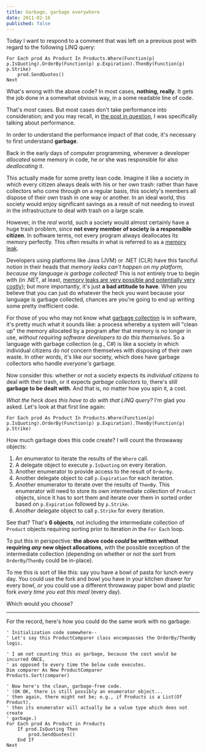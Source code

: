 ```yaml
---
title: Garbage, garbage everywhere
date: 2011-02-16
published: false
---
```


Today I want to respond to a comment that was left on a previous post with regard to the following LINQ query:

~~~{: lang=vbnet }
For Each prod As Product In Products.Where(Function(p) p.IsQuoting).OrderBy(Function(p) p.Expiration).ThenBy(Function(p) p.Strike)
    prod.SendQuotes()
Next
~~~

What's wrong with the above code? In most cases, **nothing, really**. It gets the job done in a somewhat obvious way, in a some readable line of code.

That's *most* cases. But most cases don't take performance into consideration; and you may recall, in [the post in question](/posts/tempted-by-linq.html), I was specifically talking about performance.

In order to understand the performance impact of that code, it's necessary to first understand **garbage**.

Back in the early days of computer programming, whenever a developer *allocated* some memory in code, he or she was responsible for also *deallocating* it.

This actually made for some pretty lean code. Imagine it like a society in which every citizen always deals with his or her own trash: rather than have collectors who come through on a regular basis, this society's members all dispose of their own trash in one way or another. In an ideal world, this society would enjoy significant savings as a result of not needing to invest in the infrastructure to deal with trash on a large scale.

However, in the *real* world, such a society would almost certainly have a huge trash problem, since **not every member of society is a responsible citizen**. In software terms, not every program always deallocates its memory perfectly. This often results in what is referred to as a [memory leak](http://en.wikipedia.org/wiki/Memory_leak).

Developers using platforms like Java (JVM) or .NET (CLR) have this fanciful notion in their heads that *memory leaks can't happen on my platform, because my language is garbage collected!* This is not entirely true to begin with (in .NET, at least, [memory leaks are very possible and potentially very costly](http://developers.slashdot.org/story/07/11/17/0552247/C-Memory-Leak-Torpedoed-Princetons-DARPA-Chances)); but more importantly, it's just **a bad attitude to have**. When you believe that you can just do whatever the heck you want because your language is garbage collected, chances are you're going to end up writing some pretty inefficient code.

For those of you who may not know what [garbage collection](http://en.wikipedia.org/wiki/Garbage_collection_(computer_science)) is in software, it's pretty much what it sounds like: a process whereby a system will "clean up" the memory allocated by a program after that memory is no longer in use, *without requiring software developers to do this themselves*. So a language with garbage collection (e.g., C#) is like a society in which individual citizens do *not* concern themselves with disposing of their own waste. In other words, it's like *our* society, which does have garbage collectors who handle *everyone's* garbage.

Now consider this: whether or not a society expects its *individual citizens* to deal with their trash, or it expects *garbage collectors* to, there's still **garbage to be dealt with**. And that is, no matter how you spin it, a cost.

*What the heck does this have to do with that LINQ query?* I'm glad you asked. Let's look at that first line again:

~~~{: lang=vbnet }
For Each prod As Product In Products.Where(Function(p) p.IsQuoting).OrderBy(Function(p) p.Expiration).ThenBy(Function(p) p.Strike)
~~~

How much garbage does this code create? I will count the throwaway objects:

1. An enumerator to iterate the results of the `Where` call.
2. A delegate object to execute `p.IsQuoting` on every iteration.
3. Another enumerator to provide access to the result of `OrderBy`.
4. Another delegate object to call `p.Expiration` for each iteration.
5. *Another* enumerator to iterate over the results of `ThenBy`. This enumerator will need to store its own intermediate collection of `Product` objects, since it has to sort them and iterate over them in sorted order based on `p.Expiration` followed by `p.Strike`.
6. *Another* delegate object to call `p.Strike` for every iteration.

See that? That's **6 objects**, not including the intermediate collection of `Product` objects requiring sorting prior to iteration in the `For Each` loop.

To put this in perspective: **the above code *could* be written without requiring *any* new object allocations**, with the possible exception of the intermediate collection (depending on whether or not the sort from `OrderBy`/`ThenBy` could be in-place).

To me this is sort of like this: say you have a bowl of pasta for lunch every day. You could use the fork and bowl you have in your kitchen drawer for every bowl, *or* you could use a different throwaway paper bowl and plastic fork *every time you eat this meal* (every day).

Which would you choose?

***

For the record, here's how you could do the same work with no garbage:

~~~{: lang=vbnet }
' Initialization code somewhere--
' Let's say this ProductComparer class encompasses the OrderBy/ThenBy logic.

' I am not counting this as garbage, because the cost would be incurred ONCE,
' as opposed to every time the below code executes.
Dim comparer As New ProductComparer
Products.Sort(comparer)

' Now here's the clean, garbage-free code.
' (OK OK, there is still possibly an enumerator object...
' then again, there might not be; e.g., if Products is a List(Of Product),
' then its enumerator will actually be a value type which does not create
' garbage.)
For Each prod As Product in Products
    If prod.IsQuoting Then
        prod.SendQuotes()
    End If
Next
~~~
